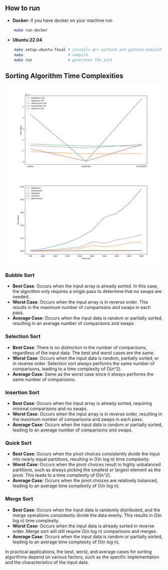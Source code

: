 ## How to run
- **Docker**: if you have docker on your machine run

```sh
    make run-docker 
```

- **Ubuntu 22.04**
```sh
    make setup-ubuntu-focal # installs g++ python3 and python3-matplotlib packages
    make                    # compile
    make run                # generates the plot
```

## Sorting Algorithm Time Complexities

![Sorting Algorithms Comparision with an array of size 100](Out.jpg)
![Sorting Algorithms Comparision with multiple array sizes](Out-sizes.jpg)

### Bubble Sort

- **Best Case**: Occurs when the input array is already sorted. In this case, the algorithm only requires a single pass to determine that no swaps are needed.
- **Worst Case**: Occurs when the input array is in reverse order. This results in the maximum number of comparisons and swaps in each pass.
- **Average Case**: Occurs when the input data is random or partially sorted, resulting in an average number of comparisons and swaps.

### Selection Sort

- **Best Case**: There is no distinction in the number of comparisons, regardless of the input data. The best and worst cases are the same.
- **Worst Case**: Occurs when the input data is random, partially sorted, or in reverse order. Selection sort always performs the same number of comparisons, leading to a time complexity of O(n^2).
- **Average Case**: Same as the worst case since it always performs the same number of comparisons.

### Insertion Sort

- **Best Case**: Occurs when the input array is already sorted, requiring minimal comparisons and no swaps.
- **Worst Case**: Occurs when the input array is in reverse order, resulting in the maximum number of comparisons and swaps in each pass.
- **Average Case**: Occurs when the input data is random or partially sorted, leading to an average number of comparisons and swaps.

### Quick Sort

- **Best Case**: Occurs when the pivot choices consistently divide the input into nearly equal partitions, resulting in O(n log n) time complexity.
- **Worst Case**: Occurs when the pivot choices result in highly unbalanced partitions, such as always picking the smallest or largest element as the pivot. This leads to a time complexity of O(n^2).
- **Average Case**: Occurs when the pivot choices are relatively balanced, leading to an average time complexity of O(n log n).

### Merge Sort

- **Best Case**: Occurs when the input data is randomly distributed, and the merge operations consistently divide the data evenly. This results in O(n log n) time complexity.
- **Worst Case**: Occurs when the input data is already sorted in reverse order. Merge sort will still require O(n log n) comparisons and merges.
- **Average Case**: Occurs when the input data is random or partially sorted, leading to an average time complexity of O(n log n).

In practical applications, the best, worst, and average cases for sorting algorithms depend on various factors, such as the specific implementation and the characteristics of the input data.